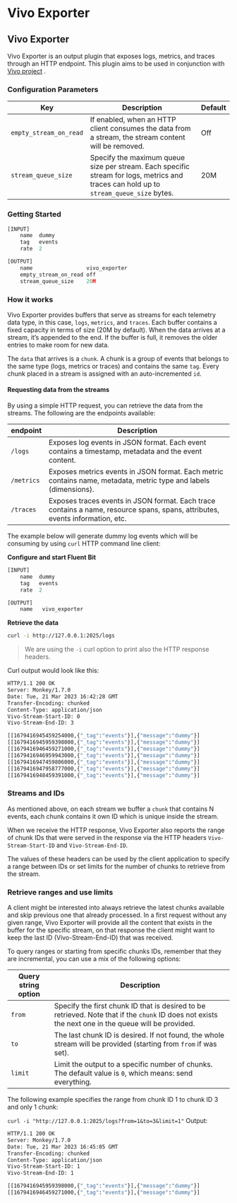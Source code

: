 # Vivo Exporter

## Vivo Exporter

Vivo Exporter is an output plugin that exposes logs, metrics, and traces through an HTTP endpoint. This plugin aims to be used in conjunction with [Vivo project](https://github.com/calyptia/vivo) .

### Configuration Parameters

| Key                    | Description                                                                                                                            | Default |
| ---------------------- | -------------------------------------------------------------------------------------------------------------------------------------- | ------- |
| `empty_stream_on_read` | If enabled, when an HTTP client consumes the data from a stream, the stream content will be removed.                                   | Off     |
| `stream_queue_size`    | Specify the maximum queue size per stream. Each specific stream for logs, metrics and traces can hold up to `stream_queue_size` bytes. | 20M     |

### Getting Started

```python
[INPUT]
    name  dummy
    tag   events
    rate  2

[OUTPUT]
    name                 vivo_exporter
    empty_stream_on_read off
    stream_queue_size    20M 
```

### How it works

Vivo Exporter provides buffers that serve as streams for each telemetry data type, in this case, `logs`, `metrics`, and `traces`. Each buffer contains a fixed capacity in terms of size (20M by default). When the data arrives at a stream, it’s appended to the end. If the buffer is full, it removes the older entries to make room for new data.

The `data` that arrives is a `chunk`. A chunk is a group of events that belongs to the same type (logs, metrics or traces) and contains the same `tag`. Every chunk placed in a stream is assigned with an auto-incremented `id`.

#### Requesting data from the streams

By using a simple HTTP request, you can retrieve the data from the streams. The following are the endpoints available:

| endpoint   | Description                                                                                                                   |
| ---------- | ----------------------------------------------------------------------------------------------------------------------------- |
| `/logs`    | Exposes log events in JSON format. Each event contains a timestamp, metadata and the event content.                           |
| `/metrics` | Exposes metrics events in JSON format. Each metric contains name, metadata, metric type and labels (dimensions).              |
| `/traces`  | Exposes traces events in JSON format. Each trace contains a name, resource spans, spans, attributes, events information, etc. |

The example below will generate dummy log events which will be consuming by using `curl` HTTP command line client:

**Configure and start Fluent Bit**

```python
[INPUT]
    name  dummy
    tag   events
    rate  2

[OUTPUT]
    name   vivo_exporter

```

**Retrieve the data**

```bash
curl -i http://127.0.0.1:2025/logs
```

> We are using the `-i` curl option to print also the HTTP response headers.

Curl output would look like this:

```bash
HTTP/1.1 200 OK
Server: Monkey/1.7.0
Date: Tue, 21 Mar 2023 16:42:28 GMT
Transfer-Encoding: chunked
Content-Type: application/json
Vivo-Stream-Start-ID: 0
Vivo-Stream-End-ID: 3

[[1679416945459254000,{"_tag":"events"}],{"message":"dummy"}]
[[1679416945959398000,{"_tag":"events"}],{"message":"dummy"}]
[[1679416946459271000,{"_tag":"events"}],{"message":"dummy"}]
[[1679416946959943000,{"_tag":"events"}],{"message":"dummy"}]
[[1679416947459806000,{"_tag":"events"}],{"message":"dummy"}]
[[1679416947958777000,{"_tag":"events"}],{"message":"dummy"}]
[[1679416948459391000,{"_tag":"events"}],{"message":"dummy"}]
```

### Streams and IDs

As mentioned above, on each stream we buffer a `chunk` that contains N events, each chunk contains it own ID which is unique inside the stream.

When we receive the HTTP response, Vivo Exporter also reports the range of chunk IDs that were served in the response via the HTTP headers `Vivo-Stream-Start-ID` and `Vivo-Stream-End-ID`.

The values of these headers can be used by the client application to specify a range between IDs or set limits for the number of chunks to retrieve from the stream.

### Retrieve ranges and use limits

A client might be interested into always retrieve the latest chunks available and skip previous one that already processed. In a first request without any given range, Vivo Exporter will provide all the content that exists in the buffer for the specific stream, on that response the client might want to keep the last ID (Vivo-Stream-End-ID) that was received.

To query ranges or starting from specific chunks IDs, remember that they are incremental, you can use a mix of the following options:

| Query string option | Description                                                                                                                                         |
| ------------------- | --------------------------------------------------------------------------------------------------------------------------------------------------- |
| `from`              | Specify the first chunk ID that is desired to be retrieved. Note that if the `chunk` ID does not exists the next one in the queue will be provided. |
| `to`                | The last chunk ID is desired. If not found, the whole stream will be provided (starting from `from` if was set).                                    |
| `limit`             | Limit the output to a specific number of chunks. The default value is `0`, which means: send everything.                                            |

The following example specifies the range from chunk ID 1 to chunk ID 3 and only 1 chunk:

`curl -i "http://127.0.0.1:2025/logs?from=1&to=3&limit=1"` Output:

```bash
HTTP/1.1 200 OK
Server: Monkey/1.7.0
Date: Tue, 21 Mar 2023 16:45:05 GMT
Transfer-Encoding: chunked
Content-Type: application/json
Vivo-Stream-Start-ID: 1
Vivo-Stream-End-ID: 1

[[1679416945959398000,{"_tag":"events"}],{"message":"dummy"}]
[[1679416946459271000,{"_tag":"events"}],{"message":"dummy"}]
```
